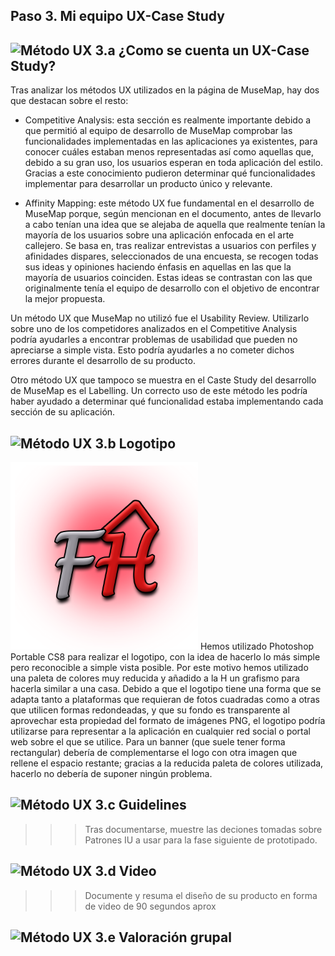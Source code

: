 ## Paso 3. Mi equipo UX-Case Study


![Método UX](../img/moodboard.png) 3.a ¿Como se cuenta un UX-Case Study?
-----
Tras analizar los métodos UX utilizados en la página de MuseMap, hay dos que destacan sobre el resto:

- Competitive Analysis: esta sección es realmente importante debido a que permitió al equipo de desarrollo de MuseMap comprobar las funcionalidades implementadas en las aplicaciones ya existentes, para conocer cuáles estaban menos representadas así como aquellas que, debido a su gran uso, los usuarios esperan en toda aplicación del estilo. Gracias a este conocimiento pudieron determinar qué funcionalidades implementar para desarrollar un producto único y relevante.

- Affinity Mapping: este método UX fue fundamental en el desarrollo de MuseMap porque, según mencionan en el documento, antes de llevarlo a cabo tenían una idea que se alejaba de aquella que realmente tenían la mayoría de los usuarios sobre una aplicación enfocada en el arte callejero. Se basa en, tras realizar entrevistas a usuarios con perfiles y afinidades dispares, seleccionados de una encuesta, se recogen todas sus ideas y opiniones haciendo énfasis en aquellas en las que la mayoría de usuarios coinciden. Estas ideas se contrastan con las que originalmente tenía el equipo de desarrollo con el objetivo de encontrar la mejor propuesta.

Un método UX que MuseMap no utilizó fue el Usability Review. Utilizarlo sobre uno de los competidores analizados en el Competitive Analysis podría ayudarles a encontrar problemas de usabilidad que pueden no apreciarse a simple vista. Esto podría ayudarles a no cometer dichos errores durante el desarrollo de su producto.

Otro método UX que tampoco se muestra en el Caste Study del desarrollo de MuseMap es el Labelling. Un correcto uso de este método les podría haber ayudado a determinar qué funcionalidad estaba implementando cada sección de su aplicación.


![Método UX](../img/landing-page.png)  3.b Logotipo
----

<img src="../P3/Guidelines/logotipoFHome.png" width="300">
Hemos utilizado Photoshop Portable CS8 para realizar el logotipo, con la idea de hacerlo lo más simple pero reconocible a simple vista posible. Por este motivo hemos utilizado una paleta de colores muy reducida y añadido a la H un grafismo para hacerla similar a una casa.
Debido a que el logotipo tiene una forma que se adapta tanto a plataformas que requieran de fotos cuadradas como a otras que utilicen formas redondeadas, y que su fondo es transparente al aprovechar esta propiedad del formato de imágenes PNG, el logotipo podría utilizarse para representar a la aplicación en cualquier red social o portal web sobre el que se utilice. Para un banner (que suele tener forma rectangular) debería de complementarse el logo con otra imagen que rellene el espacio restante; gracias a la reducida paleta de colores utilizada, hacerlo no debería de suponer ningún problema.


![Método UX](../img/guidelines.png) 3.c Guidelines
----

>>> Tras documentarse, muestre las deciones tomadas sobre Patrones IU a usar para la fase siguiente de prototipado.

![Método UX](../img/mockup.png)  3.d Video
----

>>> Documente y resuma el diseño de su producto en forma de video de 90 segundos aprox

![Método UX](../img/mockup.png)  3.e Valoración grupal
----

